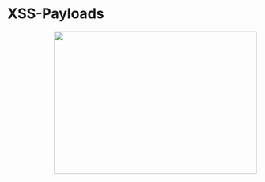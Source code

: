# XSS-Payloads
<img align="right" height="290" width="410" alt="" src="https://raw.githubusercontent.com/XSS-Payloads/XSS-Payloads/master/xss.png"/>
